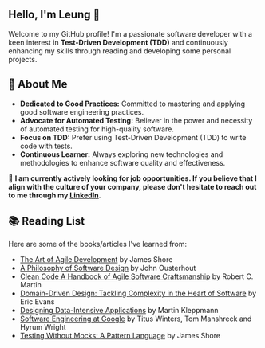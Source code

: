 ## Hello, I'm Leung 👋

Welcome to my GitHub profile! I'm a passionate software developer with a keen interest in **Test-Driven Development (TDD)** and continuously enhancing my skills through reading and developing some personal projects.

## 📘 About Me
- **Dedicated to Good Practices:** Committed to mastering and applying good software engineering practices.
- **Advocate for Automated Testing:** Believer in the power and necessity of automated testing for high-quality software.
- **Focus on TDD:** Prefer using Test-Driven Development (TDD) to write code with tests.
- **Continuous Learner:** Always exploring new technologies and methodologies to enhance software quality and effectiveness.

🔭 **I am currently actively looking for job opportunities. If you believe that I align with the culture of your company, please don't hesitate to reach out to me through my [LinkedIn](https://www.linkedin.com/in/leung-cheng/).**

## 📚 Reading List

Here are some of the books/articles I've learned from:

- [The Art of Agile Development](https://www.jamesshore.com/v2/books/aoad2) by James Shore
- [A Philosophy of Software Design](https://www.amazon.com/Philosophy-Software-Design-John-Ousterhout/dp/1732102201) by John Ousterhout
- [Clean Code A Handbook of Agile Software Craftsmanship](https://www.amazon.com/Clean-Code-Handbook-Software-Craftsmanship/dp/0132350882) by Robert C. Martin
- [Domain-Driven Design: Tackling Complexity in the Heart of Software](https://www.amazon.com/Domain-Driven-Design-Tackling-Complexity-Software/dp/0321125215) by Eric Evans
- [Designing Data-Intensive Applications](https://www.amazon.com/Designing-Data-Intensive-Applications-Reliable-Maintainable/dp/1449373321) by Martin Kleppmann
- [Software Engineering at Google](https://abseil.io/resources/swe-book) by Titus Winters, Tom Manshreck and Hyrum Wright
- [Testing Without Mocks: A Pattern Language](https://www.jamesshore.com/v2/projects/nullables/testing-without-mocks) by James Shore


<!--
**leung018/leung018** is a ✨ _special_ ✨ repository because its `README.md` (this file) appears on your GitHub profile.

Here are some ideas to get you started:

- 🔭 I’m currently working on ...
- 🌱 I’m currently learning ...
- 👯 I’m looking to collaborate on ...
- 🤔 I’m looking for help with ...
- 💬 Ask me about ...
- 📫 How to reach me: ...
- 😄 Pronouns: ...
- ⚡ Fun fact: ...
-->
